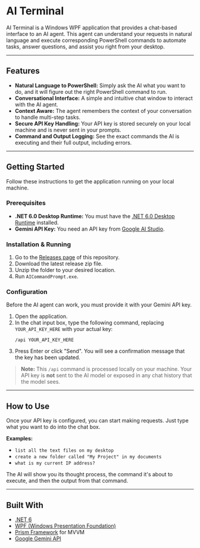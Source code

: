 # AI Terminal

AI Terminal is a Windows WPF application that provides a chat-based interface to an AI agent. This agent can understand your requests in natural language and execute corresponding PowerShell commands to automate tasks, answer questions, and assist you right from your desktop.

---

## Features

* **Natural Language to PowerShell:** Simply ask the AI what you want to do, and it will figure out the right PowerShell command to run.
* **Conversational Interface:** A simple and intuitive chat window to interact with the AI agent.
* **Context Aware:** The agent remembers the context of your conversation to handle multi-step tasks.
* **Secure API Key Handling:** Your API key is stored securely on your local machine and is never sent in your prompts.
* **Command and Output Logging:** See the exact commands the AI is executing and their full output, including errors.

---

## Getting Started

Follow these instructions to get the application running on your local machine.

### Prerequisites

* **.NET 6.0 Desktop Runtime:** You must have the [.NET 6.0 Desktop Runtime](https://dotnet.microsoft.com/en-us/download/dotnet/6.0) installed.
* **Gemini API Key:** You need an API key from [Google AI Studio](https://makersuite.google.com/app/apikey).

### Installation & Running

1.  Go to the [Releases page](https://github.com/dvkramer/ai-terminal/releases) of this repository.
2.  Download the latest release zip file.
3.  Unzip the folder to your desired location.
4.  Run `AICommandPrompt.exe`.

### Configuration

Before the AI agent can work, you must provide it with your Gemini API key.

1.  Open the application.
2.  In the chat input box, type the following command, replacing `YOUR_API_KEY_HERE` with your actual key:
    ```
    /api YOUR_API_KEY_HERE
    ```
3.  Press Enter or click "Send". You will see a confirmation message that the key has been updated.

> **Note:** This `/api` command is processed locally on your machine. Your API key is **not** sent to the AI model or exposed in any chat history that the model sees.

---

## How to Use

Once your API key is configured, you can start making requests. Just type what you want to do into the chat box.

**Examples:**
* `list all the text files on my desktop`
* `create a new folder called "My Project" in my documents`
* `what is my current IP address?`

The AI will show you its thought process, the command it's about to execute, and then the output from that command.

---

## Built With

* [.NET 6](https://dotnet.microsoft.com/)
* [WPF (Windows Presentation Foundation)](https://learn.microsoft.com/en-us/dotnet/desktop/wpf/)
* [Prism Framework](https://prismlibrary.com/) for MVVM
* [Google Gemini API](https://ai.google.dev/)
